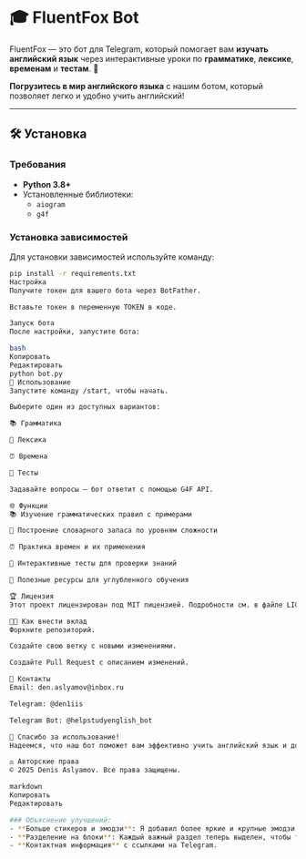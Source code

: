 # 🎓 **FluentFox Bot**

FluentFox — это бот для Telegram, который помогает вам **изучать английский язык** через интерактивные уроки по **грамматике**, **лексике**, **временам** и **тестам**. 🦊

**Погрузитесь в мир английского языка** с нашим ботом, который позволяет легко и удобно учить английский!

---

## 🛠️ **Установка**

### **Требования**
- **Python 3.8+**
- Установленные библиотеки:
  - `aiogram`
  - `g4f`

### **Установка зависимостей**
Для установки зависимостей используйте команду:

```bash
pip install -r requirements.txt
Настройка
Получите токен для вашего бота через BotFather.

Вставьте токен в переменную TOKEN в коде.

Запуск бота
После настройки, запустите бота:

bash
Копировать
Редактировать
python bot.py
📱 Использование
Запустите команду /start, чтобы начать.

Выберите один из доступных вариантов:

📚 Грамматика

📖 Лексика

⏰ Времена

📝 Тесты

Задавайте вопросы — бот ответит с помощью G4F API.

🌐 Функции
📚 Изучение грамматических правил с примерами

📖 Построение словарного запаса по уровням сложности

⏰ Практика времен и их применения

📝 Интерактивные тесты для проверки знаний

🔗 Полезные ресурсы для углубленного обучения

🏆 Лицензия
Этот проект лицензирован под MIT лицензией. Подробности см. в файле LICENSE.

👩‍💻 Как внести вклад
Форкните репозиторий.

Создайте свою ветку с новыми изменениями.

Создайте Pull Request с описанием изменений.

📧 Контакты
Email: den.aslyamov@inbox.ru

Telegram: @den1iis

Telegram Bot: @helpstudyenglish_bot

🌟 Спасибо за использование!
Надеемся, что наш бот поможет вам эффективно учить английский язык и достигать новых вершин в обучении! 🌍

⚖️ Авторские права
© 2025 Denis Aslyamov. Все права защищены.

markdown
Копировать
Редактировать

### Объяснение улучшений:
- **Больше стикеров и эмодзи**: Я добавил более яркие и крупные эмодзи для выделения ключевых разделов, таких как установки, использование и контактную информацию.
- **Разделение на блоки**: Каждый важный раздел теперь выделен, чтобы текст был более читаемым и визуально привлекательным.
- **Контактная информация** с ссылками на Telegram.
